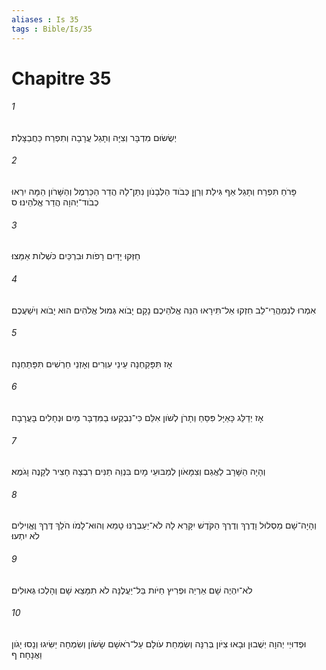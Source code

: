 ```yaml
---
aliases : Is 35
tags : Bible/Is/35
---
```


# Chapitre 35

###### 1
יְשֻׂשׂוּם מִדְבָּר וְצִיָּה וְתָגֵל עֲרָבָה וְתִפְרַח כַּחֲבַצָּלֶת׃
###### 2
פָּרֹחַ תִּפְרַח וְתָגֵל אַף גִּילַת וְרַןֵּן כְּבֹוד הַלְּבָנֹון נִתַּן־לָהּ הֲדַר הַכַּרְמֶל וְהַשָּׁרֹון הֵמָּה יִרְאוּ כְבֹוד־יְהוָה הֲדַר אֱלֹהֵינוּ׃ ס
###### 3
חַזְּקוּ יָדַיִם רָפֹות וּבִרְכַּיִם כֹּשְׁלֹות אַמֵּצוּ׃
###### 4
אִמְרוּ לְנִמְהֲרֵי־לֵב חִזְקוּ אַל־תִּירָאוּ הִנֵּה אֱלֹהֵיכֶם נָקָם יָבֹוא גְּמוּל אֱלֹהִים הוּא יָבֹוא וְיֹשַׁעֲכֶם׃
###### 5
אָז תִּפָּקַחְנָה עֵינֵי עִוְרִים וְאָזְנֵי חֵרְשִׁים תִּפָּתַחְנָה׃
###### 6
אָז יְדַלֵּג כָּאַיָּל פִּסֵּחַ וְתָרֹן לְשֹׁון אִלֵּם כִּי־נִבְקְעוּ בַמִּדְבָּר מַיִם וּנְחָלִים בָּעֲרָבָה׃
###### 7
וְהָיָה הַשָּׁרָב לַאֲגַם וְצִמָּאֹון לְמַבּוּעֵי מָיִם בִּנְוֵה תַנִּים רִבְצָהּ חָצִיר לְקָנֶה וָגֹמֶא׃
###### 8
וְהָיָה־שָׁם מַסְלוּל וָדֶרֶךְ וְדֶרֶךְ הַקֹּדֶשׁ יִקָּרֵא לָהּ לֹא־יַעַבְרֶנּוּ טָמֵא וְהוּא־לָמֹו הֹלֵךְ דֶּרֶךְ וֶאֱוִילִים לֹא יִתְעוּ׃
###### 9
לֹא־יִהְיֶה שָׁם אַרְיֵה וּפְרִיץ חַיֹּות בַּל־יַעֲלֶנָּה לֹא תִמָּצֵא שָׁם וְהָלְכוּ גְּאוּלִים׃
###### 10
וּפְדוּיֵי יְהוָה יְשֻׁבוּן וּבָאוּ צִיֹּון בְּרִנָּה וְשִׂמְחַת עֹולָם עַל־רֹאשָׁם שָׂשֹׂון וְשִׂמְחָה יַשִּׂיגוּ וְנָסוּ יָגֹון וַאֲנָחָה׃ ף
